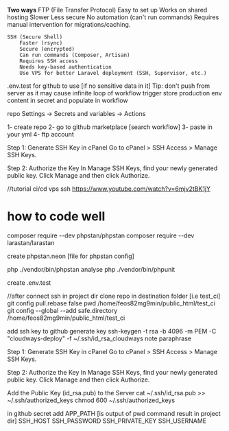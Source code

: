 **Two ways**
    FTP (File Transfer Protocol)
        Easy to set up
        Works on shared hosting	Slower
        Less secure
        No automation (can't run commands)
        Requires manual intervention for migrations/caching.

    SSH (Secure Shell)	
        Faster (rsync)
        Secure (encrypted)
        Can run commands (Composer, Artisan)
        Requires SSH access
        Needs key-based authentication
        Use VPS for better Laravel deployment (SSH, Supervisor, etc.)


.env.test for github to use [if no sensitive data in it]
Tip:
don't push from server as it may cause infinite loop of workflow trigger
store production env content in secret and populate in workflow

repo Settings → Secrets and variables → Actions 
 


1- create repo
2- go to github marketplace [search workflow]
3- paste in your yml
4- ftp account

Step 1: Generate SSH Key in cPanel
    Go to cPanel > SSH Access > Manage SSH Keys.

Step 2: Authorize the Key
    In Manage SSH Keys, find your newly generated public key.
    Click Manage and then click Authorize.


//tutorial ci/cd vps ssh
https://www.youtube.com/watch?v=6mjv2tBK1jY
# how to code well

composer require --dev phpstan/phpstan
composer require --dev larastan/larastan

create phpstan.neon [file for phpstan config]

php ./vendor/bin/phpstan analyse
php ./vendor/bin/phpunit

create .env.test

//after connect ssh in project dir
clone repo in destination folder [i.e test_ci]
git config pull.rebase false
pwd
	/home/feos82mg9min/public_html/test_ci
git config --global --add safe.directory /home/feos82mg9min/public_html/test_ci

add ssh key to github
generate key
	ssh-keygen -t rsa -b 4096 -m PEM -C "cloudways-deploy" -f ~/.ssh/id_rsa_cloudways
	note paraphrase

Step 1: Generate SSH Key in cPanel
    Go to cPanel > SSH Access > Manage SSH Keys.

Step 2: Authorize the Key
    In Manage SSH Keys, find your newly generated public key.
    Click Manage and then click Authorize.

Add the Public Key (id_rsa.pub) to the Server
	cat ~/.ssh/id_rsa.pub >> ~/.ssh/authorized_keys
	chmod 600 ~/.ssh/authorized_keys

in github secret add
APP_PATH	[is output of pwd command result in project dir]
SSH_HOST
SSH_PASSWORD
SSH_PRIVATE_KEY
SSH_USERNAME
